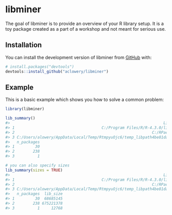 
<!-- README.md is generated from README.Rmd. Please edit that file -->

# libminer

<!-- badges: start -->
<!-- badges: end -->

The goal of libminer is to provide an overview of your R library setup.
It is a toy package created as a part of a workshop and not meant for
serious use.

## Installation

You can install the development version of libminer from
[GitHub](https://github.com/) with:

``` r
# install.packages("devtools")
devtools::install_github("aclowery/libminer")
```

## Example

This is a basic example which shows you how to solve a common problem:

``` r
library(libminer)

lib_summary()
#>                                                                   Library
#> 1                                      C:/Program Files/R/R-4.3.0/library
#> 2                                                            C:/RPackages
#> 3 C:/Users/alowery/AppData/Local/Temp/RtmpyuOjc6/temp_libpath4be81daa4a91
#>   n_packages
#> 1         30
#> 2        238
#> 3          1

# you can also specify sizes
lib_summary(sizes = TRUE)
#>                                                                   Library
#> 1                                      C:/Program Files/R/R-4.3.0/library
#> 2                                                            C:/RPackages
#> 3 C:/Users/alowery/AppData/Local/Temp/RtmpyuOjc6/temp_libpath4be81daa4a91
#>   n_packages  lib_size
#> 1         30  68685145
#> 2        238 675221378
#> 3          1     12768
```
